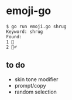 # emoji-go

```
$ go run emoji.go shrug
Keyword: shrug
Found:
1 🤷
2 🤷‍♂️
```

## to do

- skin tone modifier
- prompt/copy
- random selection
